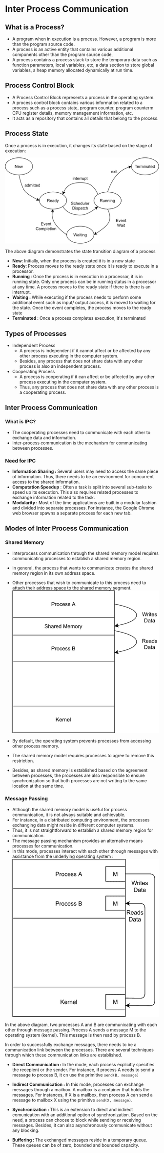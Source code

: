 # Inter Process Communication

## What is a Process?

- A program when in execution is a process. However, a program is more than the program source code.
- A process is an active entity that contains various additional components other than the program source code, 
- A process contains a process stack to store the temporary data such as function parameters, local variables, etc, a data section to store global variables, a heap memory allocated dynamically at run time. 

## Process Control Block

- A Process Control Block represents a process in the operating system. 
- A process control block contains various information related to a process such as a process state, program counter, program counterm CPU register details, memory management information, etc. 
- It acts as a repository that contains all details that belong to the process.

## Process State

Once a process is in execution, it changes its state based on the stage of execution:

![alt text](ProcessStateTransition-1024x570-1.webp)

The above diagram demonstrates the state transition diagram of a process

- <b>New</b>: Initially, when the process is created it is in a new state
- <b>Ready: </b>Process moves to the ready state once it is ready to execute in a processor.
- <b>Running </b>: Once the process is in execution in a processor, it is in running state. Only one process can be in running status in a processor at any time. A process moves to the ready state if there is there is an interrupt.
- <b>Waiting : </b> While executing if the process needs to perform some additional event such as input/ output access, it is moved to waiting for the state. Once the event completes, the process moves to the ready state
- <b>Terminated : </b>Once a process completes execution, it's terminated


## Types of Processes

- Independent Process
  - A process is independent if it cannot affect or be affected by any other process executing in the computer system. 
  - Besides, any process that does not share data with any other process is also an independent process.
- Cooperating Process
  - A process is cooperating if it can affect or be affected by any other process executing in the computer system.
  - Thus, any process that does not share data with any other process is a cooperating process.

## Inter Process Communication

### What is IPC?
- The cooperating processes need to communicate with each other to exchange data and information. 
- Inter-process communication is the mechanism for communicating between processes.
  
### Need for IPC
- <b>Information Sharing : </b>Several users may need to access the same piece of information. Thus, there needs to be an environment for concurrent access to the shared information.
- <b>Computation Speedup</b> : Often a task is split into several sub-tasks to speed up its execution. This also requires related processes to exchange information related to the task.
- <b>Modularity : </b>Most of the time applications are built in a modular fashion and divided into separate processes. For instance, the Google Chrome web browser spawns a separate process for each new tab.

## Modes of Inter Process Communication

### Shared Memory
- Interprocess communication through the shared memory model requires communicating processes to establish a shared memory region. 
- In general, the process that wants to communicate creates the shared memory region in its own address space. 
- Other processes that wish to communicate to this process need to attach their address space to the shared memory segment.
  ![alt text](SharedMemory-1024x993-1.webp)

- By default, the operating system prevents processes from accessing other process memory. 
- The shared memory model requires processes to agree to remove this restriction.
- Besides, as shared memory is established based on the agreement between processes, the processes are also responsible to ensure synchronization so that both processes are not writing to the same location at the same time.

### Message Passing
- Although the shared memory model is useful for process communication, it is not always suitable and achievable. 
- For instance, in a distributed computing environment, the processes exchanging data might reside in different computer systems.
- Thus, it is not straightforward to establish a shared memory region for communication.
- The message passing mechanism provides an alternative means processes for communication. 
- In this mode, processes interact with each other through messages with assistance from the underlying operating system :
   ![alt text](MessagePassing-1431x1536-1-768x824.webp)

In the above diagram, two processes A and B are communicating with each other through message passing. 
Process A sends a message M to the operating system (kernel). This message is then read by process B.

In order to successfully exchange messages, there needs to be a communication link between the processes. There are several techniques through which these communication links are established.

- <b>Direct Communication : </b>In the mode, each process explicitly specifies the recepient or the sender. 
  For instance, if process A needs to send a message to process B, it cn use the primitive `send(B, message)`

- <b>Indirect Communication :</b> In this mode, processes can exchange messages through a mailbox. 
  A mailbox is a container that holds the messages. 
  For instances, if X is a mailbox, then process A can send a message to mailbox X using the primitive `send(X, message)`.

- <b>Synchronization : </b>This is an extension to direct and indirect comunication with an additional option of synchronization. 
  Based on the need, a process can choose to block while sending or receiving messages. Besides, it can also asynchronously communicate without any blocking.

- <b>Buffering : </b>The exchanged messages reside in a temporary queue. These queues can be of zero, bounded and bounded capacity. 